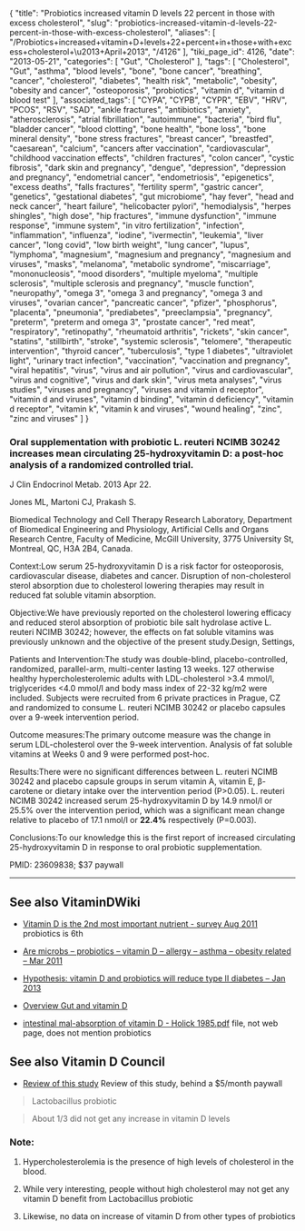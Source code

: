 {
    "title": "Probiotics increased vitamin D levels 22 percent in those with excess cholesterol",
    "slug": "probiotics-increased-vitamin-d-levels-22-percent-in-those-with-excess-cholesterol",
    "aliases": [
        "/Probiotics+increased+vitamin+D+levels+22+percent+in+those+with+excess+cholesterol+\u2013+April+2013",
        "/4126"
    ],
    "tiki_page_id": 4126,
    "date": "2013-05-21",
    "categories": [
        "Gut",
        "Cholesterol"
    ],
    "tags": [
        "Cholesterol",
        "Gut",
        "asthma",
        "blood levels",
        "bone",
        "bone cancer",
        "breathing",
        "cancer",
        "cholesterol",
        "diabetes",
        "health risk",
        "metabolic",
        "obesity",
        "obesity and cancer",
        "osteoporosis",
        "probiotics",
        "vitamin d",
        "vitamin d blood test"
    ],
    "associated_tags": [
        "CYPA",
        "CYPB",
        "CYPR",
        "EBV",
        "HRV",
        "PCOS",
        "RSV",
        "SAD",
        "ankle fractures",
        "antibiotics",
        "anxiety",
        "atherosclerosis",
        "atrial fibrillation",
        "autoimmune",
        "bacteria",
        "bird flu",
        "bladder cancer",
        "blood clotting",
        "bone health",
        "bone loss",
        "bone mineral density",
        "bone stress fractures",
        "breast cancer",
        "breastfed",
        "caesarean",
        "calcium",
        "cancers after vaccination",
        "cardiovascular",
        "childhood vaccination effects",
        "children fractures",
        "colon cancer",
        "cystic fibrosis",
        "dark skin and pregnancy",
        "dengue",
        "depression",
        "depression and pregnancy",
        "endometrial cancer",
        "endometriosis",
        "epigenetics",
        "excess deaths",
        "falls fractures",
        "fertility sperm",
        "gastric cancer",
        "genetics",
        "gestational diabetes",
        "gut microbiome",
        "hay fever",
        "head and neck cancer",
        "heart failure",
        "helicobacter pylori",
        "hemodialysis",
        "herpes shingles",
        "high dose",
        "hip fractures",
        "immune dysfunction",
        "immune response",
        "immune system",
        "in vitro fertilization",
        "infection",
        "inflammation",
        "influenza",
        "iodine",
        "ivermectin",
        "leukemia",
        "liver cancer",
        "long covid",
        "low birth weight",
        "lung cancer",
        "lupus",
        "lymphoma",
        "magnesium",
        "magnesium and pregnancy",
        "magnesium and viruses",
        "masks",
        "melanoma",
        "metabolic syndrome",
        "miscarriage",
        "mononucleosis",
        "mood disorders",
        "multiple myeloma",
        "multiple sclerosis",
        "multiple sclerosis and pregnancy",
        "muscle function",
        "neuropathy",
        "omega 3",
        "omega 3 and pregnancy",
        "omega 3 and viruses",
        "ovarian cancer",
        "pancreatic cancer",
        "pfizer",
        "phosphorus",
        "placenta",
        "pneumonia",
        "prediabetes",
        "preeclampsia",
        "pregnancy",
        "preterm",
        "preterm and omega 3",
        "prostate cancer",
        "red meat",
        "respiratory",
        "retinopathy",
        "rheumatoid arthritis",
        "rickets",
        "skin cancer",
        "statins",
        "stillbirth",
        "stroke",
        "systemic sclerosis",
        "telomere",
        "therapeutic intervention",
        "thyroid cancer",
        "tuberculosis",
        "type 1 diabetes",
        "ultraviolet light",
        "urinary tract infection",
        "vaccination",
        "vaccination and pregnancy",
        "viral hepatitis",
        "virus",
        "virus and air pollution",
        "virus and cardiovascular",
        "virus and cognitive",
        "virus and dark skin",
        "virus meta analyses",
        "virus studies",
        "viruses and pregnancy",
        "viruses and vitamin d receptor",
        "vitamin d and viruses",
        "vitamin d binding",
        "vitamin d deficiency",
        "vitamin d receptor",
        "vitamin k",
        "vitamin k and viruses",
        "wound healing",
        "zinc",
        "zinc and viruses"
    ]
}


### Oral supplementation with probiotic L. reuteri NCIMB 30242 increases mean circulating 25-hydroxyvitamin D: a post-hoc analysis of a randomized controlled trial.

J Clin Endocrinol Metab. 2013 Apr 22. 

Jones ML, Martoni CJ, Prakash S.

Biomedical Technology and Cell Therapy Research Laboratory, Department of Biomedical Engineering and Physiology, Artificial Cells and Organs Research Centre, Faculty of Medicine, McGill University, 3775 University St, Montreal, QC, H3A 2B4, Canada.

Context:Low serum 25-hydroxyvitamin D is a risk factor for osteoporosis, cardiovascular disease, diabetes and cancer. Disruption of non-cholesterol sterol absorption due to cholesterol lowering therapies may result in reduced fat soluble vitamin absorption.

Objective:We have previously reported on the cholesterol lowering efficacy and reduced sterol absorption of probiotic bile salt hydrolase active L. reuteri NCIMB 30242; however, the effects on fat soluble vitamins was previously unknown and the objective of the present study.Design, Settings, 

Patients and Intervention:The study was double-blind, placebo-controlled, randomized, parallel-arm, multi-center lasting 13 weeks. 127 otherwise healthy hypercholesterolemic adults with LDL-cholesterol >3.4 mmol/l, triglycerides <4.0 mmol/l and body mass index of 22-32 kg/m2 were included. Subjects were recruited from 6 private practices in Prague, CZ and randomized to consume L. reuteri NCIMB 30242 or placebo capsules over a 9-week intervention period.

Outcome measures:The primary outcome measure was the change in serum LDL-cholesterol over the 9-week intervention. Analysis of fat soluble vitamins at Weeks 0 and 9 were performed post-hoc.

Results:There were no significant differences between L. reuteri NCIMB 30242 and placebo capsule groups in serum vitamin A, vitamin E, β-carotene or dietary intake over the intervention period (P>0.05). L. reuteri NCIMB 30242 increased serum 25-hydroxyvitamin D by 14.9 nmol/l or 25.5% over the intervention period, which was a significant mean change relative to placebo of 17.1 nmol/l or  **22.4%**  respectively (P=0.003).

Conclusions:To our knowledge this is the first report of increased circulating 25-hydroxyvitamin D in response to oral probiotic supplementation.

PMID:     23609838; $37 paywall

---

## See also VitaminDWiki

* [Vitamin D is the 2nd most important nutrient - survey Aug 2011](/tags/vitamin-d-is-the-2nd-most-important-nutrient-survey-aug-2011.html) probiotics is 6th

* [Are microbs – probiotics – vitamin D – allergy – asthma – obesity related – Mar 2011](/tags/are-microbs-probiotics-vitamin-d-allergy-asthma-obesity-related-mar-2011.html)

* [Hypothesis: vitamin D and probiotics will reduce type II diabetes – Jan 2013](/posts/hypothesis-vitamin-d-and-probiotics-will-reduce-type-ii-diabetes)

* [Overview Gut and vitamin D](/tags/overview-gut-and-vitamin-d.html)

* [intestinal mal-absorption of vitamin D - Holick 1985.pdf](https://www.VitaminDWiki.com/dl1978) file, not web page, does not mention probiotics

## See also Vitamin D Council

* [Review of this study](https://www.vitamindcouncil.org/blog/vitamin-d-status-increased-with-probiotic-says-new-randomized-controlled-trial/) Review of this study, behind a $5/month paywall

> Lactobacillus probiotic

> About 1/3 did not get any increase in vitamin D levels

### Note:

1. Hypercholesterolemia is the presence of high levels of cholesterol in the blood.

1. While very interesting, people without high cholesterol may not get any vitamin D benefit from Lactobacillus probiotic

1. Likewise, no data on increase of vitamin D from other types of probiotics